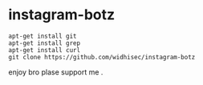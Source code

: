 # instagram-botz
```
apt-get install git
apt-get install grep
apt-get install curl
git clone https://github.com/widhisec/instagram-botz
```
enjoy bro plase support me .

